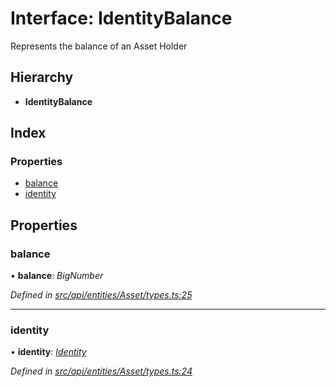 # Interface: IdentityBalance

Represents the balance of an Asset Holder

## Hierarchy

* **IdentityBalance**

## Index

### Properties

* [balance](identitybalance.md#balance)
* [identity](identitybalance.md#identity)

## Properties

###  balance

• **balance**: *BigNumber*

*Defined in [src/api/entities/Asset/types.ts:25](https://github.com/PolymathNetwork/polymesh-sdk/blob/38ee8078/src/api/entities/Asset/types.ts#L25)*

___

###  identity

• **identity**: *[Identity](../classes/identity.md)*

*Defined in [src/api/entities/Asset/types.ts:24](https://github.com/PolymathNetwork/polymesh-sdk/blob/38ee8078/src/api/entities/Asset/types.ts#L24)*
